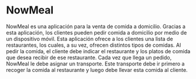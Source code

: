 # NowMeal
NowMeal es una aplicación para la venta de comida a domicilio. Gracias a esta aplicación, los clientes  pueden pedir comida a domicilio por medio de un dispositivo móvil. Esta aplicación ofrece a los  clientes una lista de restaurantes, los cuales, a su vez, ofrecen distintos tipos de comidas. Al pedir la  comida, el cliente debe indicar el restaurante y los platos de comida que desea recibir de ese  restaurante. Cada vez que llega un pedido, NowMeal le debe asignar un transporte. Este transporte  debe ir primero a recoger la comida al restaurante y luego debe llevar esta comida al cliente. 
